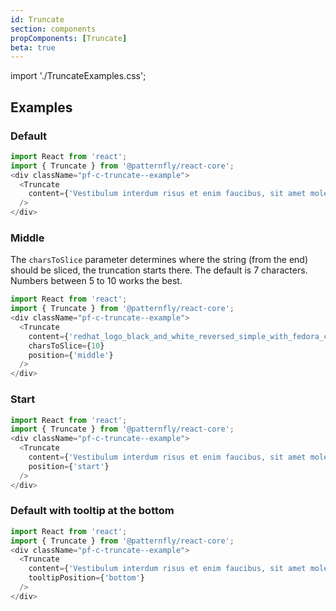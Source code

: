 ```yaml
---
id: Truncate
section: components
propComponents: [Truncate]
beta: true
---
```


import './TruncateExamples.css';

## Examples

### Default
```js
import React from 'react';
import { Truncate } from '@patternfly/react-core';
<div className="pf-c-truncate--example">
  <Truncate
    content={'Vestibulum interdum risus et enim faucibus, sit amet molestie est accumsan.'}
  />
</div>
```

### Middle

The `charsToSlice` parameter determines where the string (from the end) should be sliced, the truncation starts there. The default is 7 characters. Numbers between 5 to 10 works the best.

```js
import React from 'react';
import { Truncate } from '@patternfly/react-core';
<div className="pf-c-truncate--example">
  <Truncate
    content={'redhat_logo_black_and_white_reversed_simple_with_fedora_container.zip'}
    charsToSlice={10}
    position={'middle'}
  />
</div>
```

### Start
```js
import React from 'react';
import { Truncate } from '@patternfly/react-core';
<div className="pf-c-truncate--example">
  <Truncate
    content={'Vestibulum interdum risus et enim faucibus, sit amet molestie est accumsan.'}
    position={'start'}
  />
</div>
```

### Default with tooltip at the bottom
```js
import React from 'react';
import { Truncate } from '@patternfly/react-core';
<div className="pf-c-truncate--example">
  <Truncate
    content={'Vestibulum interdum risus et enim faucibus, sit amet molestie est accumsan.'}
    tooltipPosition={'bottom'}
  />
</div>
```